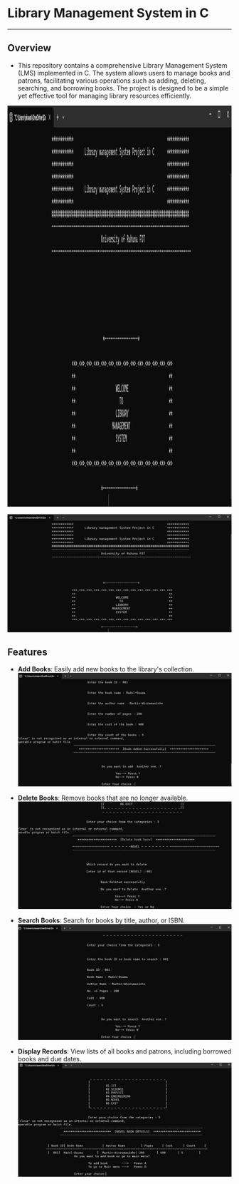 # Library Management System in C
---
## Overview

- This repository contains a comprehensive Library Management System (LMS) implemented in C. The system allows users to manage books and patrons, facilitating various operations such as adding, deleting, searching, and borrowing books. The project is designed to be a simple yet effective tool for managing library resources efficiently.

<img src="images/Login.png" alt="Library Management System" width="1000" height="900">

![Library Management System](images/Login.png)

## Features

- **Add Books**: Easily add new books to the library's collection.
![Library Management System](images/AddBook.png)

- **Delete Books**: Remove books that are no longer available.
![Library Management System](images/DeleteBook.png)

- **Search Books**: Search for books by title, author, or ISBN.
![Library Management System](images/SearchBook.png)

- **Display Records**: View lists of all books and patrons, including borrowed books and due dates.
  ![Library Management System](images/DisplayBook.png)


